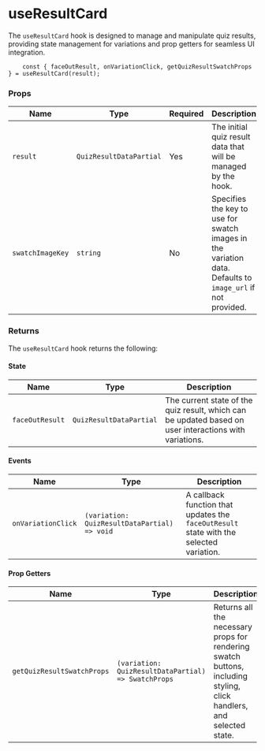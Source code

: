 # useResultCard

The `useResultCard` hook is designed to manage and manipulate quiz results, providing state management for variations and prop getters for seamless UI integration.

```tsx
    const { faceOutResult, onVariationClick, getQuizResultSwatchProps } = useResultCard(result);
```

### Props 

| Name | Type | Required | Description |
|------|------|----------|-------------|
| `result` | `QuizResultDataPartial` | Yes | The initial quiz result data that will be managed by the hook. |
| `swatchImageKey` | `string` | No | Specifies the key to use for swatch images in the variation data. Defaults to `image_url` if not provided. |

### Returns

The `useResultCard` hook returns the following:

#### State

| Name | Type | Description |
|------|------|-------------|
| `faceOutResult` | `QuizResultDataPartial` | The current state of the quiz result, which can be updated based on user interactions with variations. |

#### Events

| Name | Type | Description |
|------|------|-------------|
| `onVariationClick` | `(variation: QuizResultDataPartial) => void` | A callback function that updates the `faceOutResult` state with the selected variation. |

#### Prop Getters

| Name | Type | Description |
|------|------|-------------|
| `getQuizResultSwatchProps` | `(variation: QuizResultDataPartial) => SwatchProps` | Returns all the necessary props for rendering swatch buttons, including styling, click handlers, and selected state. |

